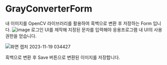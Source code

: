 # GrayConverterForm
내 이미지를 OpenCV 라이브러리를 활용하여 흑백으로 변환 후 저장하는 Form 입니다.
![image](https://github.com/jjw0530/GrayConverterForm/assets/150354351/155fc14d-59c6-49e8-99e7-e2aec6209ede)
로그인 UI를 제작해 지정된 문자를 입력해야 응용프로그램 내 UI의 사용권한을 얻습니다.


![화면 캡처 2023-11-19 034427](https://github.com/jjw0530/GrayConverterForm/assets/150354351/793c538f-9de4-4d6e-9eed-fc624b288eec)



흑백으로 변환 후 Save 버튼으로 변환된 이미지를 저장합니다.
